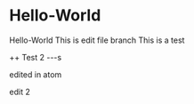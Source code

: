 # Hello-World
Hello-World
This is edit file branch
This is a test

++ Test 2 ---s


edited in atom

edit 2
